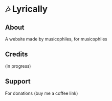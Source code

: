 # 🎶 Lyrically

## About

A website made by musicophiles, for musicophiles

## Credits
(in progress)

## Support
For donations (buy me a coffee link)
